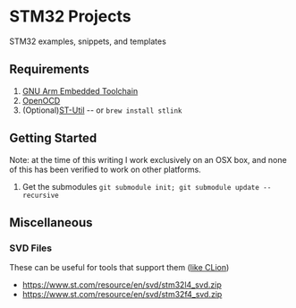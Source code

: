 # STM32 Projects
STM32 examples, snippets, and templates

## Requirements
1. [GNU Arm Embedded Toolchain](https://developer.arm.com/tools-and-software/open-source-software/developer-tools/gnu-toolchain/gnu-rm/downloads)
1. [OpenOCD](http://openocd.org/)
1. (Optional)[ST-Util](https://www.st.com/en/development-tools/stsw-link004.html) -- or `brew install stlink`


## Getting Started
Note: at the time of this writing I work exclusively on an OSX box, and none of this has been verified to work on other platforms.

1. Get the submodules `git submodule init; git submodule update --recursive`

## Miscellaneous

### SVD Files
These can be useful for tools that support them ([like CLion](https://blog.jetbrains.com/clion/2019/07/clion-2019-2-eap-peripheral-view-for-arm-devices/))
* https://www.st.com/resource/en/svd/stm32l4_svd.zip
* https://www.st.com/resource/en/svd/stm32f4_svd.zip

